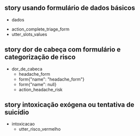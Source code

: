 ## story usando formulário de dados básicos
  * dados
  - action_complete_triage_form
  - utter_slots_values


## story dor de cabeça com formulário e categorização de risco
* dor_de_cabeca
    - headache_form
    - form{"name": "headache_form"}
    - form{"name": null}
    - action_headache_risk


## story intoxicação exógena ou tentativa de suicídio
  * intoxicacao
    - utter_risco_vermelho
<!-- -action_restart restarts bot -->
